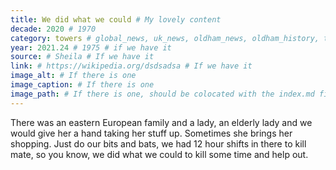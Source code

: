 ```yaml
---
title: We did what we could # My lovely content
decade: 2020 # 1970
category: towers # global_news, uk_news, oldham_news, oldham_history, towers, surrounding_estate # Always exactly one category
year: 2021.24 # 1975 # if we have it
source: # Sheila # If we have it
link: # https://wikipedia.org/dsdsadsa # If we have it
image_alt: # If there is one
image_caption: # If there is one
image_path: # If there is one, should be colocated with the index.md file in the folder
---
```


There was an eastern European family and a lady, an elderly lady and we would give her a hand taking her stuff up. Sometimes she brings her shopping. Just do our bits and bats, we had 12 hour shifts in there to kill mate, so you know, we did what we could to kill some time and help out.
